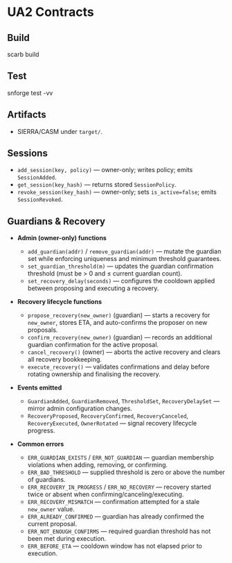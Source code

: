 # UA2 Contracts

## Build
scarb build

## Test
snforge test -vv

## Artifacts
- SIERRA/CASM under `target/`.

## Sessions 

- `add_session(key, policy)` — owner-only; writes policy; emits `SessionAdded`.
- `get_session(key_hash)` — returns stored `SessionPolicy`.
- `revoke_session(key_hash)` — owner-only; sets `is_active=false`; emits `SessionRevoked`.

## Guardians & Recovery

- **Admin (owner-only) functions**
  - `add_guardian(addr)` / `remove_guardian(addr)` — mutate the guardian set while enforcing uniqueness and minimum threshold guarantees.
  - `set_guardian_threshold(m)` — updates the guardian confirmation threshold (must be > 0 and ≤ current guardian count).
  - `set_recovery_delay(seconds)` — configures the cooldown applied between proposing and executing a recovery.

- **Recovery lifecycle functions**
  - `propose_recovery(new_owner)` (guardian) — starts a recovery for `new_owner`, stores ETA, and auto-confirms the proposer on new proposals.
  - `confirm_recovery(new_owner)` (guardian) — records an additional guardian confirmation for the active proposal.
  - `cancel_recovery()` (owner) — aborts the active recovery and clears all recovery bookkeeping.
  - `execute_recovery()` — validates confirmations and delay before rotating ownership and finalising the recovery.

- **Events emitted**
  - `GuardianAdded`, `GuardianRemoved`, `ThresholdSet`, `RecoveryDelaySet` — mirror admin configuration changes.
  - `RecoveryProposed`, `RecoveryConfirmed`, `RecoveryCanceled`, `RecoveryExecuted`, `OwnerRotated` — signal recovery lifecycle progress.

- **Common errors**
  - `ERR_GUARDIAN_EXISTS` / `ERR_NOT_GUARDIAN` — guardian membership violations when adding, removing, or confirming.
  - `ERR_BAD_THRESHOLD` — supplied threshold is zero or above the number of guardians.
  - `ERR_RECOVERY_IN_PROGRESS` / `ERR_NO_RECOVERY` — recovery started twice or absent when confirming/canceling/executing.
  - `ERR_RECOVERY_MISMATCH` — confirmation attempted for a stale `new_owner` value.
  - `ERR_ALREADY_CONFIRMED` — guardian has already confirmed the current proposal.
  - `ERR_NOT_ENOUGH_CONFIRMS` — required guardian threshold has not been met during execution.
  - `ERR_BEFORE_ETA` — cooldown window has not elapsed prior to execution.

